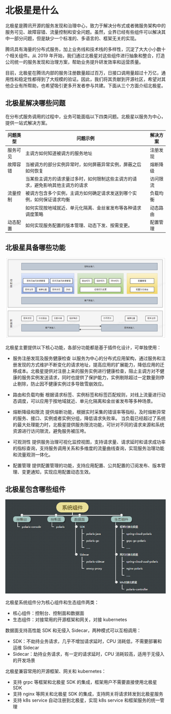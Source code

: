 # 北极星是什么

北极星是腾讯开源的服务发现和治理中心，致力于解决分布式或者微服务架构中的服务可见、故障容错、流量控制和安全问题。虽然，业界已经有些组件可以解决其中一部分问题，但是缺少一个标准的、多语言的、框架无关的实现。

腾讯具有海量的分布式服务，加上业务线和技术栈的多样性，沉淀了大大小小数十个相关组件。从 2019 年开始，我们通过北极星对这些组件进行抽象和整合，打造公司统一的服务发现和治理方案，帮助业务提升研发效率和运营质量。

目前，北极星在腾讯内部的服务注册数量超过百万，日接口调用量超过十万亿，通用性和稳定性都得到了大规模的验证。因此，我们将其贡献到开源社区，希望对其他企业有所帮助，也希望吸引更多开发者参与共建。下面从三个方面介绍北极星。

## 北极星解决哪些问题

在分布式服务调用的过程中，业务可能面临以下四类问题。北极星以服务为中心，提供一站式解决方案。

| 问题类型 | 问题示例                                                     | 解决方案 |
| -------- | ------------------------------------------------------------ | -------- |
| 服务可见 | 主调方如何知道被调方的服务地址                               | 注册发现 |
| 故障容错 | 当被调方的部分实例异常时，如何屏蔽异常实例，屏蔽之后如何恢复 | 熔断降级 |
|          | 当某些主调方的请求量过多时，如何限制这些主调方的请求，避免影响其他主调方的请求 | 访问限流 |
| 流量控制 | 被调方包含多个实例，主调方如何确定请求发送到哪个实例，如何保证请求均衡 | 负载均衡 |
|          | 如何实现按地域就近、单元化隔离、金丝雀发布等各种请求调度策略 | 动态路由 |
| 动态配置 | 如何实现服务配置的版本管理、动态下发、按需变更。             | 配置管理 |

## 北极星具备哪些功能

![功能特性](./图片/北极星是什么/功能特性n.png)

北极星主要提供以下核心功能，各部分功能都是基于插件化设计，可单独使用：

- 服务注册发现及服务健康检查
  以服务为中心的分布式应用架构，通过服务和注册发现的方式维护不断变化的请求地址，提高应用的扩展能力，降低应用的迁移成本。北极星提供对注册上来的服务实例进行健康检查，阻止主调方对不健康的服务实例发送请求，同时也提供了保护能力，实例剔除超过一定数量则停止剔除，防止因不健康实例过多导致雪崩效应。
  
- 路由和负载均衡
  根据请求标签、实例标签和标签匹配规则，对线上流量进行动态调度，可以应用于按地域就近、单元化隔离和金丝雀发布等多种场景。
  
- 熔断降级和限流
  提供熔断功能，根据实时采集的错误率等指标，及时熔断异常的服务、接口、实例或者实例分组，降低请求失败率。
  当负载已经超过了系统的最大处理能力时，北极星提供服务限流功能，可针对不同的请求来源和系统资源进行访问限流，避免服务被压垮。

- 可观测性
  提供服务治理可视化监控视图，支持请求量、请求延时和请求成功率的指标查询，支持服务调用关系和多维度的流量曲线查询，实现服务治理功能和流量观测一体化。
  
- 配置管理
  提供配置管理的功能，支持应用配置、公共配置的订阅发布、版本管理、变更通知，实现应用配置动态生效。

## 北极星包含哪些组件

![系统组件](./图片/北极星是什么/系统组件.png)

北极星系统组件分为核心组件和生态组件两类：

- 核心组件：控制台、控制面和数据面
- 生态组件：对接常用的开源框架和网关，对接 kubernetes

数据面支持高性能 SDK 和无侵入 Sidecar，两种模式可以互相调用：

- SDK：不劫持业务请求，几乎不增加请求延时，CPU 消耗低，不需要部署和运维 Sidecar
- Sidecar：劫持业务请求，有一定的请求延时，CPU 消耗较高，适用于无侵入的开发场景

北极星兼容常用的开源框架、网关和 kubernetes：

- 支持 grpc 等框架和北极星 SDK 的集成，框架用户不需要直接使用北极星 SDK
- 支持 nginx 等网关和北极星 SDK 的集成，支持网关将请求转发到北极星服务
- 支持 k8s service 自动注册到北极星，实现 k8s service 和框架服务的统一管理
